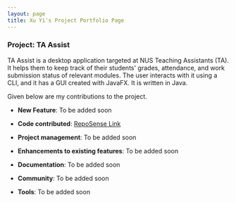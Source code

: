 ```yaml
---
layout: page
title: Xu Yi's Project Portfolio Page
---
```


### Project: TA Assist

TA Assist is a desktop application targeted at NUS Teaching Assistants (TA). It helps them to keep track of their students' grades, attendance, and work submission status of relevant modules.
The user interacts with it using a CLI, and it has a GUI created with JavaFX. It is written in Java.

Given below are my contributions to the project.

* **New Feature**: To be added soon

* **Code contributed**: [RepoSense Link](https://nus-cs2103-ay2223s1.github.io/tp-dashboard/?search=optionalemon&breakdown=true)

* **Project management**: To be added soon

* **Enhancements to existing features**: To be added soon

* **Documentation**: To be added soon

* **Community**: To be added soon

* **Tools**: To be added soon
